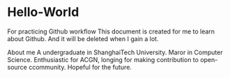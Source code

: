 # Hello-World
For practicing Github workflow
This document is created for me to learn about Github.
And it will be deleted when I gain a lot.

About me
A undergraduate in ShanghaiTech University.
Maror in Computer Science.
Enthusiastic for ACGN, longing for making contribution to open-source ccommunity.
Hopeful for the future.
